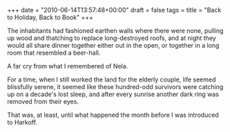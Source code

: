 +++
date = "2010-06-14T13:57:48+00:00"
draft = false
tags = 
title = "Back to Holiday, Back to Book"
+++
<p>The inhabitants had fashioned earthen walls where there were none, pulling up wood and thatching to replace long-destroyed roofs, and at night they would all share dinner together either out in the open, or together in a long room that resembled a beer-hall.</p>&#13;
<p>A far cry from what I remembered of Nela.</p>&#13;
<p>For a time, when I still worked the land for the elderly couple, life seemed blissfully serene, it seemed like these hundred-odd survivors were catching up on a decade's lost sleep, and after every sunrise another dark ring was removed from their eyes.</p>&#13;
<p>That was, at least, until what happened the month before I was introduced to Harkoff.</p> 